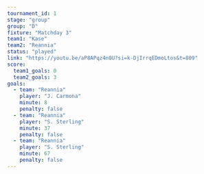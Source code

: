 ```yaml
---
tournament_id: 1
stage: "group"
group: "D"
fixture: "Matchday 3"
team1: "Kase"
team2: "Reannia"
status: "played"
link: "https://youtu.be/aP8APqz4n0U?si=k-DjIrrqEDmoLtos&t=809"
score:
  team1_goals: 0
  team2_goals: 3
goals:
  - team: "Reannia"
    player: "J. Carmona"
    minute: 8
    penalty: false
  - team: "Reannia"
    player: "S. Sterling"
    minute: 37
    penalty: false
  - team: "Reannia"
    player: "S. Sterling"
    minute: 67
    penalty: false
---
```

